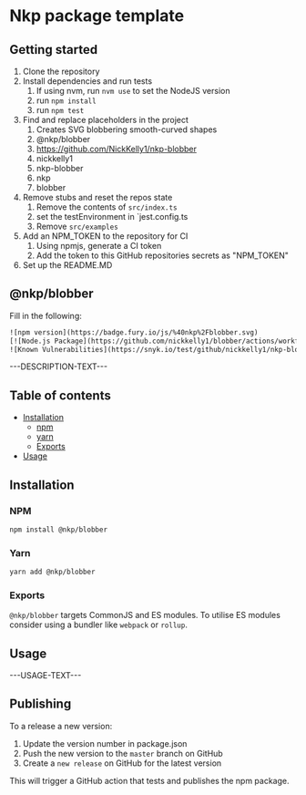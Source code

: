 # Nkp package template

## Getting started

1. Clone the repository
2. Install dependencies and run tests
    1. If using nvm, run `nvm use` to set the NodeJS version
    2. run `npm install`
    3. run `npm test`
3. Find and replace placeholders in the project
    1.  Creates SVG blobbering smooth-curved shapes
    2. @nkp/blobber
    3. https://github.com/NickKelly1/nkp-blobber
    4. nickkelly1
    5. nkp-blobber
    6. nkp
    7. blobber
4. Remove stubs and reset the repos state
    1. Remove the contents of `src/index.ts`
    2. set the testEnvironment in `jest.config.ts
    3. Remove `src/examples`
5. Add an NPM_TOKEN to the repository for CI
    1. Using npmjs, generate a CI token
    2. Add the token to this GitHub repositories secrets as "NPM_TOKEN"
6. Set up the README.MD

## @nkp/blobber

Fill in the following:

```txt
![npm version](https://badge.fury.io/js/%40nkp%2Fblobber.svg)
[![Node.js Package](https://github.com/nickkelly1/blobber/actions/workflows/release.yml/badge.svg)](https://github.com/nickkelly1/nkp-blobber/actions/workflows/release.yml)
![Known Vulnerabilities](https://snyk.io/test/github/nickkelly1/nkp-blobber/badge.svg)
```

---DESCRIPTION-TEXT---

## Table of contents

- [Installation](#installation)
  - [npm](#npm)
  - [yarn](#yarn)
  - [Exports](#exports)
- [Usage](#usage)

## Installation

### NPM

```sh
npm install @nkp/blobber
```

### Yarn

```sh
yarn add @nkp/blobber
```

### Exports

`@nkp/blobber` targets CommonJS and ES modules. To utilise ES modules consider using a bundler like `webpack` or `rollup`.

## Usage

---USAGE-TEXT---

## Publishing

To a release a new version:

1. Update the version number in package.json
2. Push the new version to the `master` branch on GitHub
3. Create a `new release` on GitHub for the latest version

This will trigger a GitHub action that tests and publishes the npm package.
